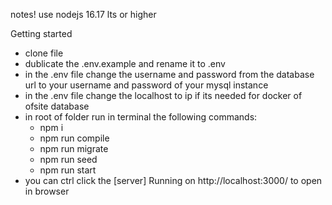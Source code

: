 notes!
use nodejs 16.17 lts or higher

Getting started
- clone file
- dublicate the .env.example and rename it to .env
- in the .env file change the username and password from the database url to your username and password of your mysql instance
- in the .env file change the localhost to ip if its needed for docker of ofsite database
- in root of folder run in terminal the following commands:
  - npm i
  - npm run compile
  - npm run migrate
  - npm run seed
  - npm run start
- you can ctrl click the [server] Running on http://localhost:3000/ to open in browser


